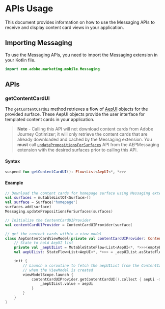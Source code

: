 # APIs Usage

This document provides information on how to use the Messaging APIs to receive and display content card views in your application.

## Importing Messaging

To use the Messaging APIs, you need to import the Messaging extension in your Kotlin file.

```kotlin
import com.adobe.marketing.mobile.Messaging
```

## APIs

### getContentCardUI

The `getContentCardUI` method retrieves a flow of [AepUI](./public-classes/aepui.md) objects for the provided surface. These AepUI objects provide the user interface for templated content cards in your application.

> **Note** - Calling this API will not download content cards from Adobe Journey Optimizer; it will only retrieve the content cards that are already downloaded and cached by the Messaging extension. You **must** call [`updatePropositionsForSurfaces`](../api-usage.md#updatePropositionsForSurfaces) API from the AEPMessaging extension with the desired surfaces prior to calling this API. 

#### Syntax

```kotlin
suspend fun getContentCardUI(): Flow<List<AepUI<*, *>>>
```

#### Example

```kotlin
// Download the content cards for homepage surface using Messaging extension
val surfaces = mutableListOf<Surface>()
val surface = Surface("homepage")
surfaces.add(surface)
Messaging.updatePropositionsForSurfaces(surfaces)

// Initialize the ContentCardUIProvider
val contentCardUIProvider = ContentCardUIProvider(surface)

// get the content cards within a view model
class AepContentCardViewModel(private val contentCardUIProvider: ContentCardUIProvider) : ViewModel() {
    // State to hold AepUI list
    private val _aepUIList = MutableStateFlow<List<AepUI<*, *>>>(emptyList())
    val aepUIList: StateFlow<List<AepUI<*, *>>> = _aepUIList.asStateFlow()

    init {
        // Launch a coroutine to fetch the aepUIList from the ContentCardUIProvider
        // when the ViewModel is created
        viewModelScope.launch {
            contentCardUIProvider.getContentCardUI().collect { aepUi ->
                _aepUIList.value = aepUi
            }
        }
    }
}
```